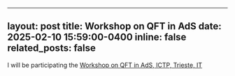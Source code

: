 
---
layout: post
title: Workshop on QFT in AdS
date: 2025-02-10 15:59:00-0400
inline: false
related_posts: false
---

I will be participating the <a href="https://www.igap-ts.it/2024/07/23/workshop-on-qft-in-ads/" target="_blank">Workshop on QFT in AdS, ICTP, Trieste, IT<br/>
   

